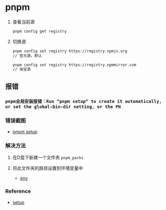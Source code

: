 # pnpm

1. 查看当前源

   ```bash
   pnpm config get registry
   ```

2. 切换源

   ```bash
   pnpm config set registry https://registry.npmjs.org
   // 官方源。默认

   pnpm config set registry https://registry.npmmirror.com
   // 淘宝源
   ```


## 报错

### `pnpm全局安装报错：Run “pnpm setup“ to create it automatically, or set the global-bin-dir setting, or the PN`

### 错误截图

- [pnpm setup](./images/err.png)

### 解决方法

1. 在D盘下新建一个文件夹 `pnpm_packs`

2. 将此文件夹的路径设置到环境变量中

   - [env](./images/env.png)

### Reference

- [setup](./images/setup.png)
